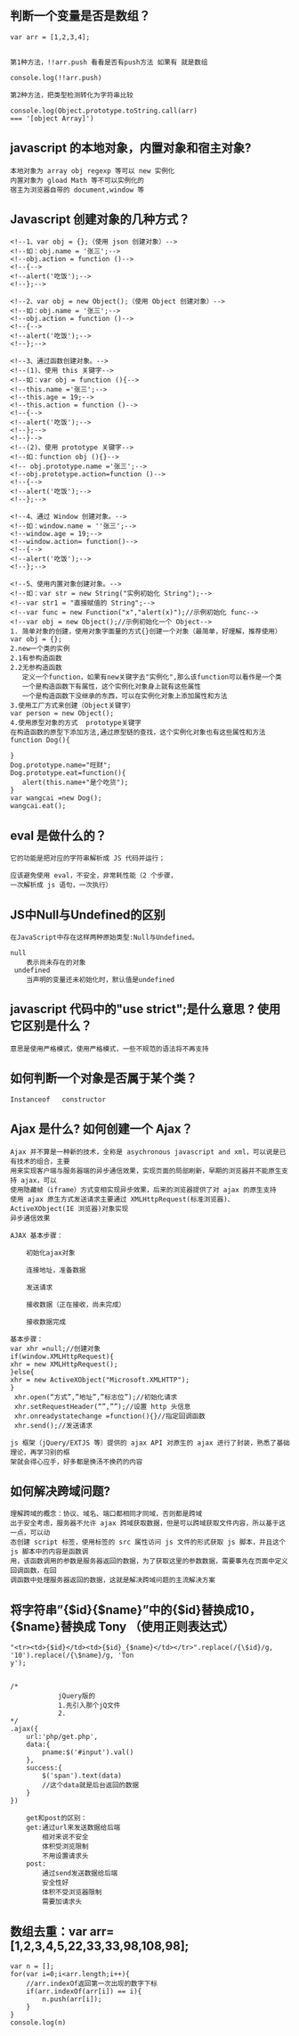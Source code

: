 ## 判断一个变量是否是数组？

    var arr = [1,2,3,4];

    
    第1种方法，!!arr.push 看看是否有push方法 如果有 就是数组

    console.log(!!arr.push)  
    
    第2种方法，把类型检测转化为字符串比较
    
    console.log(Object.prototype.toString.call(arr) 
    === '[object Array]') 
    
## javascript 的本地对象，内置对象和宿主对象?
            
    本地对象为 array obj regexp 等可以 new 实例化
    内置对象为 gload Math 等不可以实例化的
    宿主为浏览器自带的 document,window 等
    
## Javascript 创建对象的几种方式？

    <!--1、var obj = {};（使用 json 创建对象）-->
    <!--如：obj.name = '张三';-->
    <!--obj.action = function ()-->
    <!--{-->
    <!--alert('吃饭');-->
    <!--};-->
    
    <!--2、var obj = new Object();（使用 Object 创建对象）-->
    <!--如：obj.name = '张三';-->
    <!--obj.action = function ()-->
    <!--{-->
    <!--alert('吃饭');-->
    <!--};-->
    
    <!--3、通过函数创建对象。-->
    <!--(1)、使用 this 关键字-->
    <!--如：var obj = function (){-->
    <!--this.name ='张三';-->
    <!--this.age = 19;-->
    <!--this.action = function ()-->
    <!--{-->
    <!--alert('吃饭');-->
    <!--};-->
    <!--}-->
    <!--(2)、使用 prototype 关键字-->
    <!--如：function obj (){}-->
    <!-- obj.prototype.name ='张三';-->
    <!--obj.prototype.action=function ()-->
    <!--{-->
    <!--alert('吃饭');-->
    <!--};-->
    
    <!--4、通过 Window 创建对象。-->
    <!--如：window.name = ''张三';-->
    <!--window.age = 19;-->
    <!--window.action= function()-->
    <!--{-->
    <!--alert('吃饭');-->
    <!--};-->
    
    <!--5、使用内置对象创建对象。-->
    <!--如：var str = new String("实例初始化 String");-->
    <!--var str1 = "直接赋值的 String";-->
    <!--var func = new Function("x","alert(x)");//示例初始化 func-->
    <!--var obj = new Object();//示例初始化一个 Object-->
    1. 简单对象的创建，使用对象字面量的方式{}创建一个对象（最简单，好理解，推荐使用）
    var obj = {};
    2.new一个类的实例
    2.1有参构造函数
    2.2无参构造函数
       定义一个function，如果有new关键字去"实例化",那么该function可以看作是一个类
       一个是构造函数下有属性，这个实例化对象身上就有这些属性
       一个是构造函数下没继承的东西，可以在实例化对象上添加属性和方法
    3.使用工厂方式来创建（Object关键字）
    var person = new Object();
    4.使用原型对象的方式  prototype关键字
    在构造函数的原型下添加方法,通过原型链的查找，这个实例化对象也有这些属性和方法
    function Dog(){
    
    }
    Dog.prototype.name="旺财";
    Dog.prototype.eat=function(){
       alert(this.name+"是个吃货");
    }
    var wangcai =new Dog();
    wangcai.eat();

    

## eval 是做什么的？

    它的功能是把对应的字符串解析成 JS 代码并运行；
    
    应该避免使用 eval，不安全，非常耗性能（2 个步骤，
    一次解析成 js 语句，一次执行）
    
## JS中Null与Undefined的区别
    
    在JavaScript中存在这样两种原始类型:Null与Undefined。

    null
        表示尚未存在的对象
     undefined
        当声明的变量还未初始化时，默认值是undefined


    
## javascript 代码中的"use strict";是什么意思 ? 使用它区别是什么？

    意思是使用严格模式，使用严格模式，一些不规范的语法将不再支持

## 如何判断一个对象是否属于某个类？

    Instanceof   constructor
    
## Ajax 是什么? 如何创建一个 Ajax？

    Ajax 并不算是一种新的技术，全称是 asychronous javascript and xml，可以说是已有技术的组合，主要
    用来实现客户端与服务器端的异步通信效果，实现页面的局部刷新，早期的浏览器并不能原生支持 ajax，可以
    使用隐藏帧（iframe）方式变相实现异步效果，后来的浏览器提供了对 ajax 的原生支持
    使用 ajax 原生方式发送请求主要通过 XMLHttpRequest(标准浏览器)、ActiveXObject(IE 浏览器)对象实现
    异步通信效果
    
    AJAX 基本步骤：

        初始化ajax对象
        
        连接地址，准备数据
        
        发送请求
        
        接收数据（正在接收，尚未完成）
        
        接收数据完成
    
    基本步骤：
    var xhr =null;//创建对象
    if(window.XMLHttpRequest){
    xhr = new XMLHttpRequest();
    }else{
    xhr = new ActiveXObject("Microsoft.XMLHTTP");
    }
     xhr.open(“方式”,”地址”,”标志位”);//初始化请求
     xhr.setRequestHeader(“”,””);//设置 http 头信息
     xhr.onreadystatechange =function(){}//指定回调函数
     xhr.send();//发送请求
     
    js 框架（jQuery/EXTJS 等）提供的 ajax API 对原生的 ajax 进行了封装，熟悉了基础理论，再学习别的框
    架就会得心应手，好多都是换汤不换药的内容
    
    
##     如何解决跨域问题?
    理解跨域的概念：协议、域名、端口都相同才同域，否则都是跨域
    出于安全考虑，服务器不允许 ajax 跨域获取数据，但是可以跨域获取文件内容，所以基于这一点，可以动
    态创建 script 标签，使用标签的 src 属性访问 js 文件的形式获取 js 脚本，并且这个 js 脚本中的内容是函数调
    用，该函数调用的参数是服务器返回的数据，为了获取这里的参数数据，需要事先在页面中定义回调函数，在回
    调函数中处理服务器返回的数据，这就是解决跨域问题的主流解决方案

## 将字符串”<tr><td>{$id}</td><td>{$name}</td></tr>”中的{$id}替换成10，{$name}替换成 Tony （使用正则表达式）
    
    "<tr><td>{$id}</td><td>{$id}_{$name}</td></tr>".replace(/{\$id}/g, '10').replace(/{\$name}/g, 'Ton
    y');
    

    /*
    			jQuery版的
    			1.先引入那个jQ文件
    			2.
    */
    .ajax({
    	url:'php/get.php',
    	data:{
    		pname:$('#input').val()
    	},
    	success:{
    		$('span').text(data)
    		//这个data就是后台返回的数据
    	}
    })
    		
        get和post的区别：
        get:通过url来发送数据给后端
        	相对来说不安全
        	体积受浏览限制
        	不用设置请求头
        post:
        	通过send发送数据给后端
        	安全性好
        	体积不受浏览器限制
        	需要加请求头
    	
## 数组去重：var arr=[1,2,3,4,5,22,33,33,98,108,98];
	
    var n = [];
    for(var i=0;i<arr.length;i++){
    	//arr.indexOf返回第一次出现的数字下标
    	if(arr.indexOf(arr[i]) == i){
    		n.push(arr[i]);
    	}
    }
    console.log(n)
    
    
    
    
    
